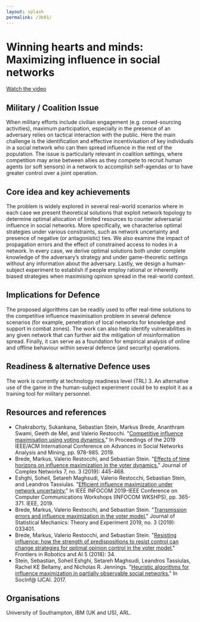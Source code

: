 ```yaml
---
layout: splash
permalink: /3b01/
---
```


# Winning hearts and minds: Maximizing influence in social networks
[Watch the video](https://ibm.box.com/v/Showcase-3b01-video)

## Military / Coalition Issue
When military efforts include civilian engagement (e.g. crowd-sourcing activities), maximum participation, especially
in the presence of an adversary relies on tactical interaction with the public. Here the main challenge is the
identification and effective incentivisation of key individuals in a social network who can then spread influence
in the rest of the population. The issue is particularly relevant in coalition settings, where competition may arise
between allies as they compete to recruit human agents (or soft sensors) in a network to accomplish self-agendas or
to have greater control over a joint operation.

## Core idea and key achievements
The problem is widely explored in several real-world scenarios where in each case we present theoretical solutions
that exploit network topology to determine optimal allocation of limited resources to counter adversarial influence
in social networks. More specifically, we characterise optimal strategies under various constraints, such as network
uncertainty and presence of negative (or antagonistic) ties. We also examine the impact of propagation errors and the
effect of constrained access to nodes in a network. In every case, we derive optimal solutions both under complete
knowledge of the adversary’s strategy and under game-theoretic settings without any information about the adversary.
Lastly, we design a human-subject experiment to establish if people employ rational or inherently biased strategies
when maximising opinion spread in the real-world context. 

## Implications for Defence
The proposed algorithms can be readily used to offer real-time solutions to the competitive influence maximisation
problem in several defence scenarios (for example, penetration of local networks for knowledge and support in combat
zones). The work can also help identify vulnerabilities in any given network that can further aid the mitigation of
misinformation spread. Finally, it can serve as a foundation for empirical analysis of online and offline behaviour
within several defence (and security) operations.

## Readiness & alternative Defence uses
The work is currently at technology readiness level (TRL) 3. An alternative use of the game in the human-subject
experiment could be to exploit it as a training tool for military personnel. 

## Resources and references
* Chakraborty, Sukankana, Sebastian Stein, Markus Brede, Ananthram Swami, Geeth de Mel, and Valerio Restocchi.
  "[Competitive influence maximisation using voting dynamics.](/doc-4759)"
  In Proceedings of the 2019 IEEE/ACM International Conference on Advances in Social Networks Analysis and Mining, pp. 978-985. 2019.
* Brede, Markus, Valerio Restocchi, and Sebastian Stein.
  "[Effects of time horizons on influence maximization in the voter dynamics.](/doc-3035/)"
  Journal of Complex Networks 7, no. 3 (2019): 445-468.
* Eshghi, Soheil, Setareh Maghsudi, Valerio Restocchi, Sebastian Stein, and Leandros Tassiulas.
  "[Efficient influence maximization under network uncertainty.](doc-3609/)"
  In IEEE INFOCOM 2019-IEEE Conference on Computer Communications Workshops (INFOCOM WKSHPS), pp. 365-371. IEEE, 2019.
* Brede, Markus, Valerio Restocchi, and Sebastian Stein.
  "[Transmission errors and influence maximization in the voter model.](/doc-5056/)"
  Journal of Statistical Mechanics: Theory and Experiment 2019, no. 3 (2019): 033401.
* Brede, Markus, Valerio Restocchi, and Sebastian Stein.
  "[Resisting influence: how the strength of predispositions to resist control can change strategies for optimal opinion control in the voter model.](/doc-2663/)"
  Frontiers in Robotics and AI 5 (2018): 34.
* Stein, Sebastian, Soheil Eshghi, Setareh Maghsudi, Leandros Tassiulas, Rachel KE Bellamy, and Nicholas R. Jennings.
  "[Heuristic algorithms for influence maximization in partially observable social networks.](/doc-1461/)"
  In SocInf@ IJCAI. 2017.

## Organisations
University of Southampton, IBM (UK and US), ARL. 
